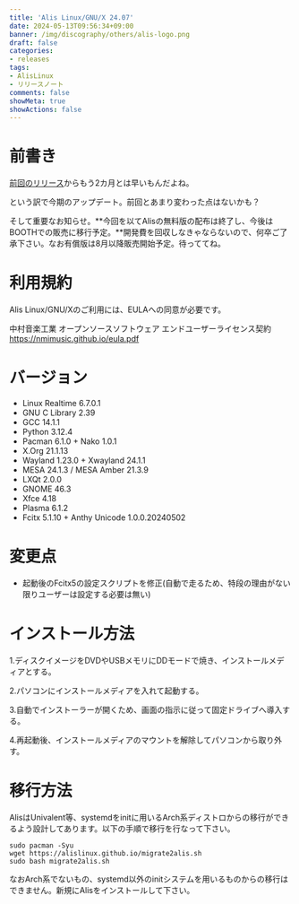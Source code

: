```yaml
---
title: 'Alis Linux/GNU/X 24.07'
date: 2024-05-13T09:56:34+09:00
banner: /img/discography/others/alis-logo.png
draft: false
categories:
- releases
tags:
- AlisLinux
- リリースノート
comments: false
showMeta: true
showActions: false
---
```


# 前書き
[前回のリリース](/alislgx/alis-2405)からもう2カ月とは早いもんだよね。

という訳で今期のアップデート。前回とあまり変わった点はないかも？

そして重要なお知らせ。**今回を以てAlisの無料版の配布は終了し、今後はBOOTHでの販売に移行予定。**開発費を回収しなきゃならないので、何卒ご了承下さい。なお有償版は8月以降販売開始予定。待っててね。

# 利用規約
Alis Linux/GNU/Xのご利用には、EULAへの同意が必要です。

中村音楽工業 オープンソースソフトウェア エンドユーザーライセンス契約 https://nmimusic.github.io/eula.pdf

# バージョン
- Linux Realtime 6.7.0.1
- GNU C Library 2.39
- GCC 14.1.1
- Python 3.12.4
- Pacman 6.1.0 + Nako 1.0.1
- X.Org 21.1.13
- Wayland 1.23.0 + Xwayland 24.1.1
- MESA 24.1.3 / MESA Amber 21.3.9
- LXQt 2.0.0
- GNOME 46.3
- Xfce 4.18
- Plasma 6.1.2
- Fcitx 5.1.10 + Anthy Unicode 1.0.0.20240502

# 変更点
- 起動後のFcitx5の設定スクリプトを修正(自動で走るため、特段の理由がない限りユーザーは設定する必要は無い)

# インストール方法
1.ディスクイメージをDVDやUSBメモリにDDモードで焼き、インストールメディアとする。

2.パソコンにインストールメディアを入れて起動する。

3.自動でインストーラーが開くため、画面の指示に従って固定ドライブへ導入する。

4.再起動後、インストールメディアのマウントを解除してパソコンから取り外す。

# 移行方法
AlisはUnivalent等、systemdをinitに用いるArch系ディストロからの移行ができるよう設計してあります。以下の手順で移行を行なって下さい。

```
sudo pacman -Syu
wget https://alislinux.github.io/migrate2alis.sh
sudo bash migrate2alis.sh
```

なおArch系でないもの、systemd以外のinitシステムを用いるものからの移行はできません。新規にAlisをインストールして下さい。
